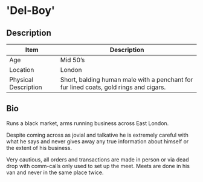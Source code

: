 # 'Del-Boy'

## Description

| Item | Description |
| --- | --- |
| Age | Mid 50’s |
| Location | London |
| Physical Description | Short, balding human male with a penchant for fur lined coats, gold rings and cigars. |

## Bio
Runs a black market, arms running business across East London.

Despite coming across as jovial and talkative he is extremely careful with what he says and never gives away any true information about himself or the extent of his business.

Very cautious, all orders and transactions are made in person or via dead drop with comm-calls only used to set up the meet. Meets are done in his van and never in the same place twice.
